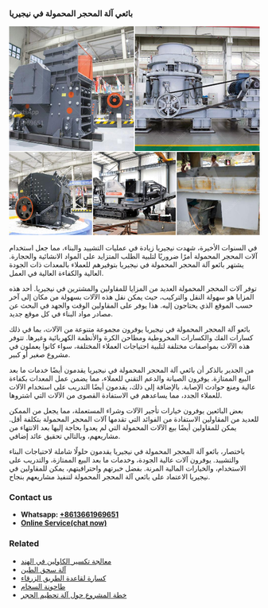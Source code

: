 <h3>بائعي آلة المحجر المحمولة في نيجيريا</h3><img src='1701850583.jpg' alt=''><p>في السنوات الأخيرة، شهدت نيجيريا زيادة في عمليات التشييد والبناء، مما جعل استخدام آلات المحجر المحمولة أمرًا ضروريًا لتلبية الطلب المتزايد على المواد الانشائية والحجارة. يشتهر بائعو آلة المحجر المحمولة في نيجيريا بتوفيرهم للعملاء بالمعدات ذات الجودة العالية والكفاءة العالية في العمل.</p><p>توفر آلات المحجر المحمولة العديد من المزايا للمقاولين والمشترين في نيجيريا. أحد هذه المزايا هو سهولة النقل والتركيب، حيث يمكن نقل هذه الآلات بسهولة من مكان إلى آخر حسب الموقع الذي يحتاجون إليه. هذا يوفر على المقاولين الوقت والجهد في البحث عن مصادر مواد البناء في كل موقع جديد.</p><p>بائعو آلة المحجر المحمولة في نيجيريا يوفرون مجموعة متنوعة من الآلات، بما في ذلك كسارات الفك والكسارات المخروطية ومطاحن الكرة والأنظمة الكهربائية وغيرها. تتوفر هذه الآلات بمواصفات مختلفة لتلبية احتياجات العملاء المختلفة، سواء كانوا يعملون في مشروع صغير أو كبير.</p><p>من الجدير بالذكر أن بائعي آلة المحجر المحمولة في نيجيريا يقدمون أيضًا خدمات ما بعد البيع الممتازة. يوفرون الصيانة والدعم التقني للعملاء، مما يضمن عمل المعدات بكفاءة عالية ومنع حوادث الإصابة. بالإضافة إلى ذلك، يقدمون أيضًا التدريب على استخدام الآلات للعملاء الجدد، مما يساعدهم في الاستفادة القصوى من الآلات التي اشتروها.</p><p>بعض البائعين يوفرون خيارات تأجير الآلات وشراء المستعملة، مما يجعل من الممكن للعديد من المقاولين الاستفادة من الفوائد التي تقدمها آلات المحجر المحمولة بتكلفة أقل. يمكن للمقاولين أيضًا بيع الآلات المحمولة التي لم يعدوا بحاجة إليها بعد الانتهاء من مشاريعهم، وبالتالي تحقيق عائد إضافي.</p><p>باختصار، بائعو آلة المحجر المحمولة في نيجيريا يقدمون حلولًا شاملة لاحتياجات البناء والتشييد. يوفرون آلات عالية الجودة، وخدمات ما بعد البيع الممتازة، والتدريب على الاستخدام، والخيارات المالية المرنة. بفضل خبرتهم واحترافيتهم، يمكن للمقاولين في نيجيريا الاعتماد على بائعي آلة المحجر المحمولة لتنفيذ مشاريعهم بنجاح.</p><h3>Contact us</h3><ul><li><strong>Whatsapp:&nbsp;<a href="https://wa.me/8613661969651">+8613661969651</a></strong></li><li><a href="https://swt.shibang-china.com/?git&amp;zhl&amp;بائعي آلة المحجر المحمولة في نيجيريا"><strong>Online Service(chat now)</strong></a></li></ul><h3>Related</h3><ul><li><a href='معالجة تكسير الكاولين في الهند.md'>معالجة تكسير الكاولين في الهند</a></li><li><a href='آلة سحق الطين.md'>آلة سحق الطين</a></li><li><a href='كسارة لقاعدة الطريق الزرقاء.md'>كسارة لقاعدة الطريق الزرقاء</a></li><li><a href='طاحونة السخام.md'>طاحونة السخام</a></li><li><a href='خطة المشروع حول آلة تحطيم الحجر.md'>خطة المشروع حول آلة تحطيم الحجر</a></li></ul>